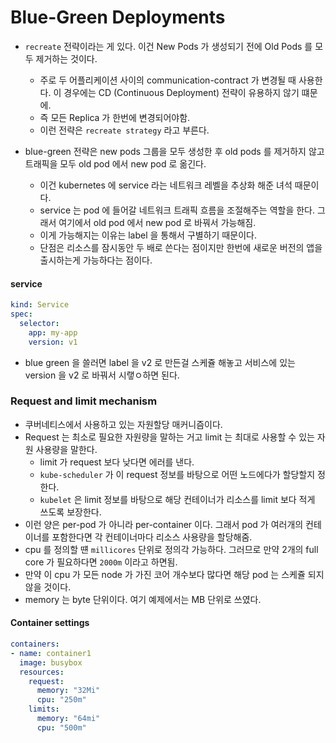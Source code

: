 # Blue-Green Deployments

- `recreate` 전략이라는 게 있다. 이건 New Pods 가 생성되기 전에 Old Pods 를 모두 제거하는 것이다. 

  - 주로 두 어플리케이션 사이의 communication-contract 가 변경될 때 사용한다. 이 경우에는 CD (Continuous Deployment) 전략이 유용하지 않기 떄문에.
  - 즉 모든 Replica 가 한번에 변경되어야함. 
  - 이런 전략은 `recreate strategy` 라고 부른다.

- blue-green 전략은 new pods 그룹을 모두 생성한 후 old pods 를 제거하지 않고 트래픽을 모두 old pod 에서 new pod 로 옮긴다. 
  - 이건 kubernetes 에 service 라는 네트워크 레벨을 추상화 해준 녀석 때문이다.
  - service 는 pod 에 들어갈 네트워크 트래픽 흐름을 조절해주는 역할을 한다. 그래서 여기에서 old pod 에서 new pod 로 바꿔서 가능해짐. 
  - 이게 가능해지는 이유는 label 을 통해서 구별하기 때문이다.    
  - 단점은 리소스를 잠시동안 두 배로 쓴다는 점이지만 한번에 새로운 버전의 앱을 출시하는게 가능하다는 점이다.  

#### service 

```yaml
kind: Service 
spec: 
  selector: 
    app: my-app
    version: v1 
```

- blue green 을 쓸러면 label 을 v2 로 만든걸 스케쥴 해놓고 서비스에 있는 version 을 v2 로 바꿔서 시랳ㅇ하면 된다.  

### Request and limit mechanism 

- 쿠버네티스에서 사용하고 있는 자원할당 매커니즘이다. 
- Request 는 최소로 필요한 자원량을 말하는 거고 limit 는 최대로 사용할 수 있는 자원 사용량을 말한다.
  - limit 가 request 보다 낮다면 에러를 낸다.
  - `kube-scheduler` 가 이 request 정보를 바탕으로 어떤 노드에다가 할당할지 정한다.
  - `kubelet` 은 limit 정보를 바탕으로 해당 컨테이너가 리소스를 limit 보다 적게 쓰도록 보장한다.    
- 이런 양은 per-pod 가 아니라 per-container 이다. 그래서 pod 가 여러개의 컨테이너를 포함한다면 각 컨테이너마다 리소스 사용량을 할당해줌. 
- cpu 를 정의할 떈 `millicores` 단위로 정의각 가능하다. 그러므로 만약 2개의 full core 가 필요하다면 `2000m` 이라고 하면됨.
- 만약 이 cpu 가 모든 node 가 가진 코어 개수보다 많다면 해당 pod 는 스케쥴 되지 않을 것이다.
- memory 는 byte 단위이다. 여기 예제에서는 MB 단위로 쓰였다. 

#### Container settings
```yaml
containers:
- name: container1
  image: busybox
  resources: 
    request:
      memory: "32Mi" 
      cpu: "250m"
    limits: 
      memory: "64mi"
      cpu: "500m" 
```